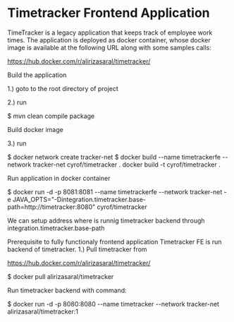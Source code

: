 # Timetracker Frontend Application


TimeTracker is a legacy application that keeps track of employee work times. The application is deployed as docker container, whose docker image is available at the following URL along with some samples calls:

https://hub.docker.com/r/alirizasaral/timetracker/


Build the application

1.) goto to the root directory of project

2.) run

$ mvn clean compile package


Build docker image

3.) run

$ docker network create tracker-net
$ docker build --name timetrackerfe --network tracker-net cyrof/timetracker .
docker build -t cyrof/timetracker  .

Run application in docker container

$ docker run -d -p 8081:8081 --name timetrackerfe  --network tracker-net -e JAVA_OPTS="-Dintegration.timetracker.base-path=http://timetracker:8080" cyrof/timetracker

We can setup address where is runnig timetracker backend through integration.timetracker.base-path


Prerequisite to fully functionaly frontend application Timetracker FE is run backend of timetracker.
1.) Pull  timetracker from 

https://hub.docker.com/r/alirizasaral/timetracker/

$ docker pull alirizasaral/timetracker

Run timetracker backend with command:

$ docker run -d -p 8080:8080 --name timetracker --network tracker-net alirizasaral/timetracker:1


